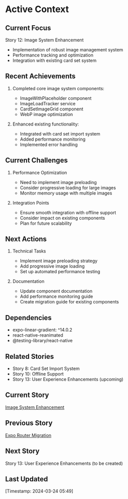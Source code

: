 # Active Context

## Current Focus

Story 12: Image System Enhancement

- Implementation of robust image management system
- Performance tracking and optimization
- Integration with existing card set system

## Recent Achievements

1. Completed core image system components:

   - ImageWithPlaceholder component
   - ImageLoadTracker service
   - CardSetImageGrid component
   - WebP image optimization

2. Enhanced existing functionality:
   - Integrated with card set import system
   - Added performance monitoring
   - Implemented error handling

## Current Challenges

1. Performance Optimization

   - Need to implement image preloading
   - Consider progressive loading for large images
   - Monitor memory usage with multiple images

2. Integration Points
   - Ensure smooth integration with offline support
   - Consider impact on existing components
   - Plan for future scalability

## Next Actions

1. Technical Tasks

   - Implement image preloading strategy
   - Add progressive image loading
   - Set up automated performance testing

2. Documentation
   - Update component documentation
   - Add performance monitoring guide
   - Create migration guide for existing components

## Dependencies

- expo-linear-gradient: ^14.0.2
- react-native-reanimated
- @testing-library/react-native

## Related Stories

- Story 8: Card Set Import System
- Story 10: Offline Support
- Story 13: User Experience Enhancements (upcoming)

## Current Story

[Image System Enhancement](../stories/story-12-image-system-enhancement.story.md)

## Previous Story

[Expo Router Migration](../stories/story-11-expo-router-migration.story.md)

## Next Story

Story 13: User Experience Enhancements (to be created)

## Last Updated

[Timestamp: 2024-03-24 05:49]
